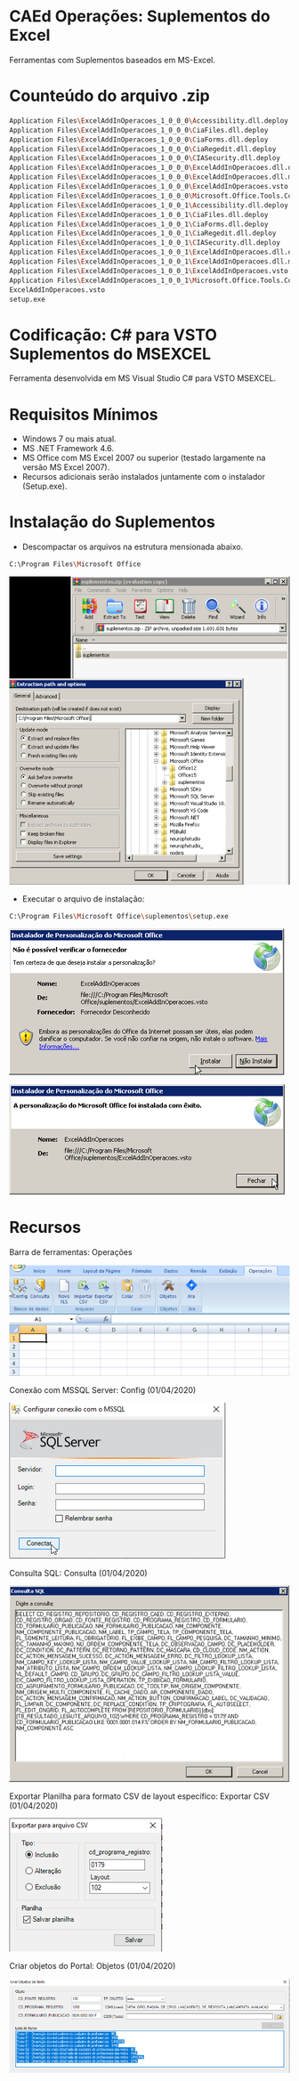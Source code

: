 # CAEd Operações: Suplementos do Excel

Ferramentas com Suplementos baseados em MS-Excel.

# Counteúdo do arquivo .zip

```sh
Application Files\ExcelAddInOperacoes_1_0_0_0\Accessibility.dll.deploy
Application Files\ExcelAddInOperacoes_1_0_0_0\CiaFiles.dll.deploy
Application Files\ExcelAddInOperacoes_1_0_0_0\CiaForms.dll.deploy
Application Files\ExcelAddInOperacoes_1_0_0_0\CiaRegedit.dll.deploy
Application Files\ExcelAddInOperacoes_1_0_0_0\CIASecurity.dll.deploy
Application Files\ExcelAddInOperacoes_1_0_0_0\ExcelAddInOperacoes.dll.deploy
Application Files\ExcelAddInOperacoes_1_0_0_0\ExcelAddInOperacoes.dll.manifest
Application Files\ExcelAddInOperacoes_1_0_0_0\ExcelAddInOperacoes.vsto
Application Files\ExcelAddInOperacoes_1_0_0_0\Microsoft.Office.Tools.Common.v4.0.Utilities.dll.deploy
Application Files\ExcelAddInOperacoes_1_0_0_1\Accessibility.dll.deploy
Application Files\ExcelAddInOperacoes_1_0_0_1\CiaFiles.dll.deploy
Application Files\ExcelAddInOperacoes_1_0_0_1\CiaForms.dll.deploy
Application Files\ExcelAddInOperacoes_1_0_0_1\CiaRegedit.dll.deploy
Application Files\ExcelAddInOperacoes_1_0_0_1\CIASecurity.dll.deploy
Application Files\ExcelAddInOperacoes_1_0_0_1\ExcelAddInOperacoes.dll.deploy
Application Files\ExcelAddInOperacoes_1_0_0_1\ExcelAddInOperacoes.dll.manifest
Application Files\ExcelAddInOperacoes_1_0_0_1\ExcelAddInOperacoes.vsto
Application Files\ExcelAddInOperacoes_1_0_0_1\Microsoft.Office.Tools.Common.v4.0.Utilities.dll.deploy
ExcelAddInOperacoes.vsto
setup.exe
```

# Codificação: C# para VSTO Suplementos do MSEXCEL

Ferramenta desenvolvida em MS Visual Studio C# para VSTO MSEXCEL.

# Requisitos Mínimos

- Windows 7 ou mais atual.
- MS .NET Framework 4.6.
- MS Office com MS Excel 2007 ou superior (testado largamente na versão MS Excel 2007).
- Recursos adicionais serão instalados juntamente com o instalador (Setup.exe).

# Instalação do Suplementos

- Descompactar os arquivos na estrutura mensionada abaixo.

```sh
C:\Program Files\Microsoft Office
```

![image6.png](https://github.com/difusao/Binary/blob/master/CAEd/Suplementos/Operacoes/images/img6.png)

- Executar o arquivo de instalação:

```sh
C:\Program Files\Microsoft Office\suplementos\setup.exe
```

![image7.png](https://github.com/difusao/Binary/blob/master/CAEd/Suplementos/Operacoes/images/img7.png)

![image8.png](https://github.com/difusao/Binary/blob/master/CAEd/Suplementos/Operacoes/images/img8.png)

# Recursos

Barra de ferramentas: Operações

![image1.png](https://github.com/difusao/Binary/blob/master/CAEd/Suplementos/Operacoes/images/img1.png)

Conexão com MSSQL Server: Config (01/04/2020)

![image2.png](https://github.com/difusao/Binary/blob/master/CAEd/Suplementos/Operacoes/images/img2.png)

Consulta SQL: Consulta (01/04/2020)

![image3.png](https://github.com/difusao/Binary/blob/master/CAEd/Suplementos/Operacoes/images/img3.png)

Exportar Planilha para formato CSV de layout específico: Exportar CSV (01/04/2020)

![image4.png](https://github.com/difusao/Binary/blob/master/CAEd/Suplementos/Operacoes/images/img4.png)

Criar objetos do Portal: Objetos (01/04/2020)

![image5.png](https://github.com/difusao/Binary/blob/master/CAEd/Suplementos/Operacoes/images/img5.png)

